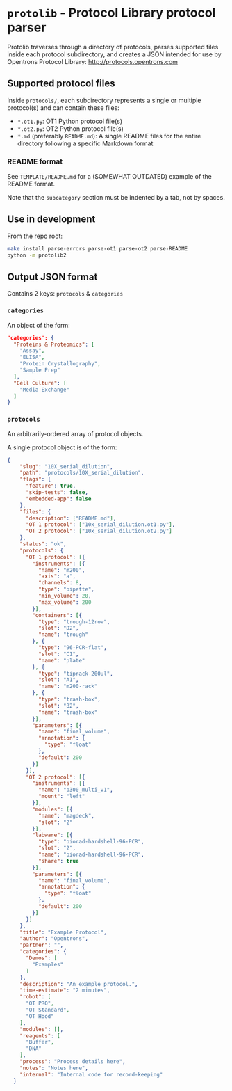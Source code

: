 # `protolib` - Protocol Library protocol parser

Protolib traverses through a directory of protocols, parses supported files inside each protocol subdirectory, and creates a JSON intended for use by Opentrons Protocol Library: http://protocols.opentrons.com

## Supported protocol files

Inside `protocols/`, each subdirectory represents a single or multiple protocol(s) and can contain these files:

* `*.ot1.py`: OT1 Python protocol file(s)
* `*.ot2.py`: OT2 Python protocol file(s)
* `*.md` (preferably `README.md`): A single README files for the entire directory following a specific Markdown format

### README format

See `TEMPLATE/README.md` for a (SOMEWHAT OUTDATED) example of the README format.

Note that the `subcategory` section must be indented by a tab, not by spaces.

## Use in development

From the repo root:

```bash
make install parse-errors parse-ot1 parse-ot2 parse-README
python -m protolib2
```


## Output JSON format

Contains 2 keys: `protocols` & `categories`

### `categories`

An object of the form:

```json
"categories": {
  "Proteins & Proteomics": [
    "Assay",
    "ELISA",
    "Protein Crystallography",
    "Sample Prep"
  ],
  "Cell Culture": [
    "Media Exchange"
  ]
}
```

### `protocols`

An arbitrarily-ordered array of protocol objects.

A single protocol object is of the form:

```json
{
    "slug": "10X_serial_dilution",
    "path": "protocols/10X_serial_dilution",
    "flags": {
      "feature": true,
      "skip-tests": false,
      "embedded-app": false
    },
    "files": {
      "description": ["README.md"],
      "OT 1 protocol": ["10x_serial_dilution.ot1.py"],
      "OT 2 protocol": ["10x_serial_dilution.ot2.py"]
    },
    "status": "ok",
    "protocols": {
      "OT 1 protocol": [{
        "instruments": [{
          "name": "m200",
          "axis": "a",
          "channels": 8,
          "type": "pipette",
          "min_volume": 20,
          "max_volume": 200
        }],
        "containers": [{
          "type": "trough-12row",
          "slot": "D2",
          "name": "trough"
        }, {
          "type": "96-PCR-flat",
          "slot": "C1",
          "name": "plate"
        }, {
          "type": "tiprack-200ul",
          "slot": "A1",
          "name": "m200-rack"
        }, {
          "type": "trash-box",
          "slot": "B2",
          "name": "trash-box"
        }],
        "parameters": [{
          "name": "final_volume",
          "annotation": {
            "type": "float"
          },
          "default": 200
        }]
      }],
      "OT 2 protocol": [{
        "instruments": [{
          "name": "p300_multi_v1",
          "mount": "left"
        }],
        "modules": [{
          "name": "magdeck",
          "slot": "2"
        }],
        "labware": [{
          "type": "biorad-hardshell-96-PCR",
          "slot": "2",
          "name": "biorad-hardshell-96-PCR",
          "share": true
        }],
        "parameters": [{
          "name": "final_volume",
          "annotation": {
            "type": "float"
          },
          "default": 200
        }]
      }]
    },
    "title": "Example Protocol",
    "author": "Opentrons",
    "partner": "",
    "categories": {
      "Demos": [
        "Examples"
      ]
    },
    "description": "An example protocol.",
    "time-estimate": "2 minutes",
    "robot": [
      "OT PRO",
      "OT Standard",
      "OT Hood"
    ],
    "modules": [],
    "reagents": [
      "Buffer",
      "DNA"
    ],
    "process": "Process details here",
    "notes": "Notes here",
    "internal": "Internal code for record-keeping"
  }
```
